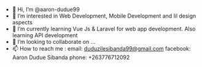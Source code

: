 - 👋 Hi, I’m @aaron-dudue99
- 👀 I’m interested in Web Development, Mobile Development and lil design aspects
- 🌱 I’m currently learning Vue Js & Laravel for web app development. Also learning API development
- 💞️ I’m looking to collaborate on ...
- 📫 How to reach me :
    email: duduzilesibanda99@gmail.com
    facebook: Aaron Dudue Sibanda
    phone: +263776712092

<!---
aaron-dudue99/aaron-dudue99 is a ✨ special ✨ repository because its `README.md` (this file) appears on your GitHub profile.
You can click the Preview link to take a look at your changes.
--->
